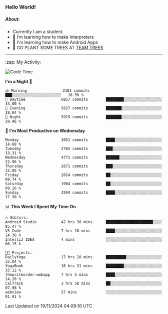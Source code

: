 ### Hello World!

##### About:
- Currently I am a student.
- 🌱 I’m learning how to make Interpreters
- 🌱 I'm learning how to make Android Apps
- 🌱 GO PLANT SOME TREES AT [TEAM TREES](https://teamtrees.org/)

---
  <summary>:zap: My Activity:</summary>
  
<!--START_SECTION:waka-->
![Code Time](http://img.shields.io/badge/Code%20Time-1%2C620%20hrs%2036%20mins-blue)

**I'm a Night 🦉** 

```text
🌞 Morning                2181 commits        ███░░░░░░░░░░░░░░░░░░░░░░   10.50 % 
🌆 Daytime                6857 commits        ████████░░░░░░░░░░░░░░░░░   33.00 % 
🌃 Evening                5827 commits        ███████░░░░░░░░░░░░░░░░░░   28.04 % 
🌙 Night                  5915 commits        ███████░░░░░░░░░░░░░░░░░░   28.46 % 
```
📅 **I'm Most Productive on Wednesday** 

```text
Monday                   3051 commits        ████░░░░░░░░░░░░░░░░░░░░░   14.68 % 
Tuesday                  2765 commits        ███░░░░░░░░░░░░░░░░░░░░░░   13.31 % 
Wednesday                4771 commits        ██████░░░░░░░░░░░░░░░░░░░   22.96 % 
Thursday                 2671 commits        ███░░░░░░░░░░░░░░░░░░░░░░   12.85 % 
Friday                   2024 commits        ██░░░░░░░░░░░░░░░░░░░░░░░   09.74 % 
Saturday                 1904 commits        ██░░░░░░░░░░░░░░░░░░░░░░░   09.16 % 
Sunday                   3594 commits        ████░░░░░░░░░░░░░░░░░░░░░   17.30 % 
```


📊 **This Week I Spent My Time On** 

```text
🔥 Editors: 
Android Studio           42 hrs 38 mins      █████████████████████░░░░   85.47 % 
VS Code                  7 hrs 10 mins       ████░░░░░░░░░░░░░░░░░░░░░   14.38 % 
IntelliJ IDEA            4 mins              ░░░░░░░░░░░░░░░░░░░░░░░░░   00.15 % 

🐱‍💻 Projects: 
DailyYoga                17 hrs 28 mins      █████████░░░░░░░░░░░░░░░░   35.04 % 
YogaBook                 16 hrs 31 mins      ████████░░░░░░░░░░░░░░░░░   33.12 % 
thewriteorder-webapp     7 hrs 5 mins        ████░░░░░░░░░░░░░░░░░░░░░   14.20 % 
CalTrack                 3 hrs 58 mins       ██░░░░░░░░░░░░░░░░░░░░░░░   07.98 % 
webview                  57 mins             ░░░░░░░░░░░░░░░░░░░░░░░░░   01.91 % 
```


 Last Updated on 19/11/2024 04:09:16 UTC
<!--END_SECTION:waka-->
